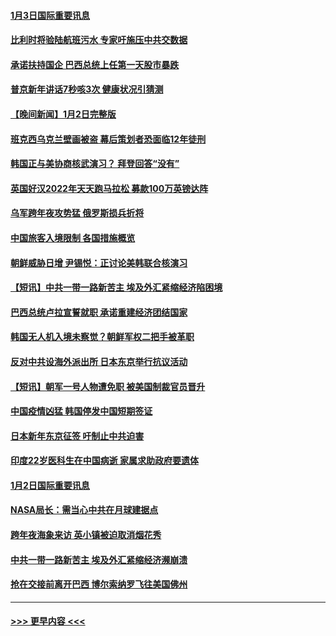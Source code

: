 #### [1月3日国际重要讯息](../pages/prog202/a103615689.md?t=01040343) 
#### [比利时将验陆航班污水 专家吁施压中共交数据](../pages/prog202/a103615693.md?t=01040343) 
#### [承诺扶持国企 巴西总统上任第一天股市暴跌](../pages/prog202/a103615652.md?t=01040343) 
#### [普京新年讲话7秒咳3次 健康状况引猜测](../pages/prog202/a103615649.md?t=01040343) 
#### [【晚间新闻】1月2日完整版](../pages/prog202/a103615392.md?t=01040343) 
#### [班克西乌克兰壁画被盗 幕后策划者恐面临12年徒刑](../pages/prog202/a103615516.md?t=01040343) 
#### [韩国正与美协商核武演习？ 拜登回答“没有”](../pages/prog202/a103615410.md?t=01040343) 
#### [英国好汉2022年天天跑马拉松 募款100万英镑达阵](../pages/prog202/a103615445.md?t=01040343) 
#### [乌军跨年夜攻势猛 俄罗斯损兵折将](../pages/prog202/a103615305.md?t=01040343) 
#### [中国旅客入境限制 各国措施概览](../pages/prog202/a103615277.md?t=01040343) 
#### [朝鲜威胁日增 尹锡悦：正讨论美韩联合核演习](../pages/prog202/a103614800.md?t=01040343) 
#### [【短讯】中共一带一路新苦主 埃及外汇紧缩经济陷困境](../pages/prog202/a103614804.md?t=01040343) 
#### [巴西总统卢拉宣誓就职 承诺重建经济团结国家](../pages/prog202/a103614802.md?t=01040343) 
#### [韩国无人机入境未察觉？朝鲜军权二把手被革职](../pages/prog202/a103614897.md?t=01040343) 
#### [反对中共设海外派出所 日本东京举行抗议活动](../pages/prog202/a103614796.md?t=01040343) 
#### [【短讯】朝军一号人物遭免职 被美国制裁官员晋升](../pages/prog202/a103614798.md?t=01040343) 
#### [中国疫情凶猛 韩国停发中国短期签证](../pages/prog202/a103614645.md?t=01040343) 
#### [日本新年东京征签 吁制止中共迫害](../pages/prog202/a103614152.md?t=01040343) 
#### [印度22岁医科生在中国病逝 家属求助政府要遗体](../pages/prog202/a103614135.md?t=01040343) 
#### [1月2日国际重要讯息](../pages/prog202/a103614140.md?t=01040343) 
#### [NASA局长：需当心中共在月球建据点](../pages/prog202/a103614128.md?t=01040343) 
#### [跨年夜海象来访 英小镇被迫取消烟花秀](../pages/prog202/a103614131.md?t=01040343) 
#### [中共一带一路新苦主 埃及外汇紧缩经济濒崩溃](../pages/prog202/a103614033.md?t=01040343) 
#### [抢在交接前离开巴西 博尔索纳罗飞往美国佛州](../pages/prog202/a103614023.md?t=01040343) 

----
#### [ >>> 更早内容 <<< ](../indexes/prog202-earlier.md)
